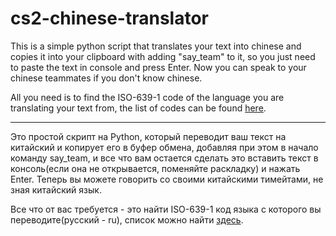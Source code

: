 # cs2-chinese-translator
This is a simple python script that translates your text into chinese and copies it into your clipboard with adding "say_team" to it, so you just need to paste the text in console and press Enter. Now you can speak to your chinese teammates if you don't know chinese.

All you need is to find the ISO-639-1 code of the language you are translating your text from, the list of codes can be found [here](https://gist.github.com/josantonius/b455e315bc7f790d14b136d61d9ae469).

------------------------------------------------------------------------------------------------------------------------------------------------------------------------

Это простой скрипт на Python, который переводит ваш текст на китайский и копирует его в буфер обмена, добавляя при этом в начало команду say_team, и все что вам остается сделать это вставить текст в консоль(если она не открывается, поменяйте раскладку) и нажать Enter. Теперь вы можете говорить со своими китайскими тимейтами, не зная китайский язык.

Все что от вас требуется - это найти ISO-639-1 код языка с которого вы переводите(русский - ru), список можно найти [здесь](https://gist.github.com/josantonius/b455e315bc7f790d14b136d61d9ae469).
